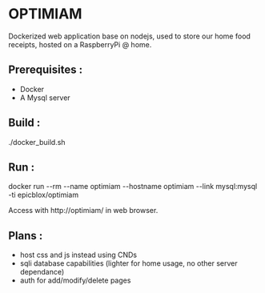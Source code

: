 # OPTIMIAM
Dockerized web application base on nodejs, used to store our home food receipts,
hosted on a RaspberryPi @ home.

## Prerequisites :
 - Docker
 - A Mysql server

## Build :
./docker_build.sh

## Run :
docker run --rm --name optimiam --hostname optimiam --link mysql:mysql -ti epicblox/optimiam

Access with http://optimiam/ in web browser.

## Plans :
 - host css and js instead using CNDs
 - sqli database capabilities (lighter for home usage, no other server dependance)
 - auth for add/modify/delete pages